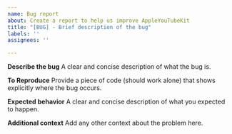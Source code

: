 ```yaml
---
name: Bug report
about: Create a report to help us improve AppleYouTubeKit
title: "[BUG] - Brief description of the bug"
labels: ''
assignees: ''

---
```


**Describe the bug**
A clear and concise description of what the bug is.

**To Reproduce**
Provide a piece of code (should work alone) that shows explicitly where the bug occurs.

**Expected behavior**
A clear and concise description of what you expected to happen.

**Additional context**
Add any other context about the problem here.
